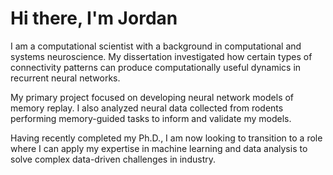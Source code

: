 <h1>
  Hi there, I'm Jordan
  <!-- <img src="https://media.giphy.com/media/hvRJCLFzcasrR4ia7z/giphy.gif" width="30px"/> -->
</h1>

I am a computational scientist with a background in computational and systems neuroscience. My dissertation investigated how certain types of connectivity patterns can produce computationally useful dynamics in recurrent neural networks.

My primary project focused on developing neural network models of memory replay. I also analyzed neural data collected from rodents performing memory-guided tasks to inform and validate my models.

Having recently completed my Ph.D., I am now looking to transition to a role where I can apply my expertise in machine learning and data analysis to solve complex data-driven challenges in industry.

<!-- Uncomment to display language and tool emojis

---

### :hammer_and_wrench: Languages and Tools:

<div align="center">   
  <img src="./img/originals/python-original-wordmark.svg" title="Python" alt="Python" width="80" height="80"/>&nbsp;
  <img src="./img/originals/matlab-original.svg" title="MATLAB" alt="MATLAB" width="80" height="80"/>&nbsp;
  <picture>
    <source media="(prefers-color-scheme: dark)" srcset="./img/bash-original-filled.svg">
    <img src="./img/originals/bash-original.svg" title="bash" alt="bash" width="80" height="80"/>
  </picture>
  <picture>
    <source media="(prefers-color-scheme: dark)" srcset="./img/github-original-wordmark-white.svg">
    <img src="./img/originals/github-original-wordmark.svg" title="GitHub" **alt="GitHub" width="80" height="80"/>
  </picture>
  <picture>
    <source media="(prefers-color-scheme: dark)" srcset="./img/git-original-wordmark-white.svg">
    <img src="./img/originals/git-original-wordmark.svg" title="Git" **alt="Git" width="80" height="80"/>
  </picture>
</div>

-->


<!-- Uncomment to display language and commit statistics

---

### :fire: My Stats:

<div align="center">
  [![Top Langs-Dark](https://github-readme-stats-six-delta-37.vercel.app/api/top-langs/?username=jbreffle&exclude_repo=NNDL-Nielsen,ubuntu-setup&layout=compact&langs_count=6&theme=default#gh-light-mode-only)](https://github.com/jbreffle/github-readme-stats#gh-light-mode-only)
    [![Top LangsLight](https://github-readme-stats-six-delta-37.vercel.app/api/top-langs/?username=jbreffle&exclude_repo=NNDL-Nielsen,ubuntu-setup&layout=compact&langs_count=6&theme=dark#gh-dark-mode-only)](https://github.com/jbreffle/github-readme-stats#gh-dark-mode-only)
</div>

<div align="center">
  <picture>
    <source media="(prefers-color-scheme: dark)" srcset="http://github-readme-streak-stats.herokuapp.com?user=jbreffle&theme=dark">
    <img src="http://github-readme-streak-stats.herokuapp.com?user=jbreffle&theme=default" title="" **alt="" width="" height=""/>
  </picture>
</div>
</div>
-->

<!--
Page view counter:
<img src="https://komarev.com/ghpvc/?username=jbreffle&style=flat-square&color=blue" alt=""/>

Add banner GIF
<div align="center">
  <img src="https://media.giphy.com/media/dWesBcTLavkZuG35MI/giphy.gif" width="600" height="300"/>
</div>
-->
